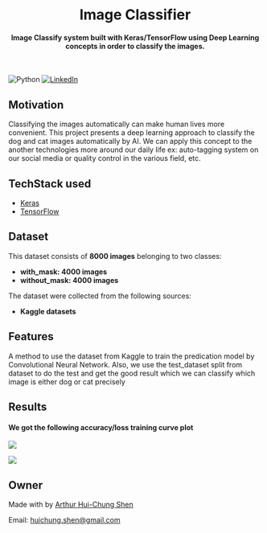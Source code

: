 
<h1 align="center">Image Classifier</h1>


<div align= "center">
  <h4>Image Classify system built with  Keras/TensorFlow using Deep Learning concepts in order to classify the images.</h4>
  
</div>
&nbsp;&nbsp;&nbsp;&nbsp;&nbsp;&nbsp;&nbsp;&nbsp;&nbsp;&nbsp;&nbsp;&nbsp;&nbsp;&nbsp;&nbsp;&nbsp;&nbsp;&nbsp;&nbsp;&nbsp;&nbsp;&nbsp;&nbsp;&nbsp;&nbsp;&nbsp;&nbsp;&nbsp;&nbsp;&nbsp;

![Python](https://img.shields.io/badge/python-v3.6+-blue.svg)
[![LinkedIn](https://img.shields.io/badge/-LinkedIn-black.svg?style=flat-square&logo=linkedin&colorB=555)](https://www.linkedin.com/in/arthur-hui-chung-shen-b58961170)



</div>

## Motivation
Classifying the images automatically can make human lives more convenient. This project presents a deep learning approach to classify the dog and cat images automatically by AI. We can apply this concept to the another technologies more around our daily life ex: auto-tagging system on our social media or quality control in the various field, etc.

 



## TechStack used


- [Keras](https://keras.io/)
- [TensorFlow](https://www.tensorflow.org/)


##  Dataset


This dataset consists of __8000 images__ belonging to two classes:
*	__with_mask: 4000 images__
*	__without_mask: 4000 images__

The dataset were collected from the following sources:

* __Kaggle datasets__ 




## Features
A method to use the dataset from Kaggle to train the predication model by Convolutional Neural Network. Also, we use the test_dataset split from dataset to do the test and get the good result which we can classify which image is either dog or cat precisely

## Results

#### We got the following accuracy/loss training curve plot
![](https://github.com/ArthurShen8118/Bank_Customers_Experience_Analysis/blob/main/Readme_images/Figure_1.png)

![](https://github.com/ArthurShen8118/Bank_Customers_Experience_Analysis/blob/main/Readme_images/Figure_2.png)
## Owner
Made with by [Arthur Hui-Chung Shen](https://github.com/ArthurShen8118)

Email: huichung.shen@gmail.com


